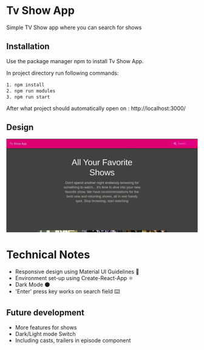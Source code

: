 # Tv Show App

Simple TV Show app where you can search for shows

## Installation

Use the package manager npm to install Tv Show App.

In project directory run following commands:

```
1. npm install
2. npm run modules
3. npm run start
```

After what project should automatically open on : http://localhost:3000/

## Design
![Gif of Design](./src/assets/img/Friendsprev.gif)

# Technical Notes

- Responsive design using Material UI Guidelines 🎨
- Environment set-up using Create-React-App ⚛️
- Dark Mode 🌑
- 'Enter' press key works on search field ⌨️

## Future development

- More features for shows
- Dark/Light mode Switch
- Including casts, trailers in episode component
